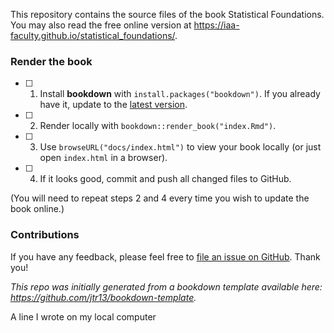 This repository contains the source files of the book Statistical Foundations. You may also read the free online version at https://iaa-faculty.github.io/statistical_foundations/.

### Render the book

- [ ] 1. Install **bookdown** with `install.packages("bookdown")`. If you already have it, update to the [latest version](https://CRAN.R-project.org/package=bookdown).

- [ ] 2. Render locally with `bookdown::render_book("index.Rmd")`.

- [ ] 3. Use `browseURL("docs/index.html")` to view your book locally (or just open `index.html` in a browser).

- [ ] 4. If it looks good, commit and push all changed files to GitHub. 

(You will need to repeat steps 2 and 4 every time you wish to update the book online.)

### Contributions

If you have any feedback, please feel free to [file an issue on GitHub](https://github.com/iaa-faculty/statistical_foundations/issues). Thank you!

*This repo was initially generated from a bookdown template available here: https://github.com/jtr13/bookdown-template.*

A line I wrote on my local computer

